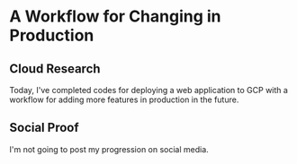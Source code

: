 # A Workflow for Changing in Production
## Cloud Research
Today, I've completed codes for deploying a web application to GCP with a workflow for adding more features in production in the future.

## Social Proof
I'm not going to post my progression on social media.
